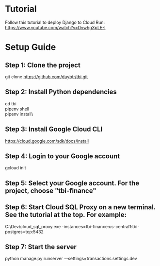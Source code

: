 # Tutorial
Follow this tutorial to deploy Django to Cloud Run: 
https://www.youtube.com/watch?v=DvwhgXpLE-I

# Setup Guide
## Step 1: Clone the project
git clone https://github.com/duybtr/tbi.git

## Step 2: Install Python dependencies
cd tbi\
pipenv shell\
pipenv install\

## Step 3: Install Google Cloud CLI
https://cloud.google.com/sdk/docs/install

## Step 4: Login to your Google account
gcloud init

## Step 5: Select your Google account. For the project, choose "tbi-finance"

## Step 6: Start Cloud SQL Proxy on a new terminal. See the tutorial at the top. For example:
C:\Dev\cloud_sql_proxy.exe -instances=tbi-finance:us-central1:tbi-postgres=tcp:5432

## Step 7: Start the server
python manage.py runserver --settings=transactions.settings.dev

